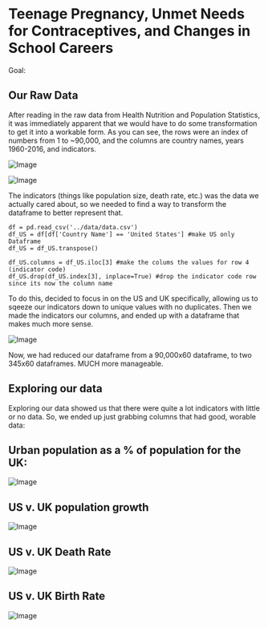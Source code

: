 # Teenage Pregnancy, Unmet Needs for Contraceptives, and Changes in School Careers

Goal: 


## Our Raw Data



After reading in the raw data from Health Nutrition and Population Statistics, it was immediately apparent that we would have to do some transformation to get it into a workable form. As you can see, the rows were an index of numbers from 1 to ~90,000, and the columns are country names, years 1960-2016, and indicators.


![Image](https://imgur.com/kmSFYlx.png)

![Image](https://imgur.com/JSbVIxv.png)


The indicators (things like population size, death rate, etc.) was the data we actually cared about, so we needed to find a way to transform the dataframe to better represent that.


```
df = pd.read_csv('../data/data.csv')
df_US = df[df['Country Name'] == 'United States'] #make US only Dataframe
df_US = df_US.transpose()

df_US.columns = df_US.iloc[3] #make the colums the values for row 4 (indicator code) 
df_US.drop(df_US.index[3], inplace=True) #drop the indicator code row since its now the column name
```

To do this, decided to focus in on the US and UK specifically, allowing us to sqeeze our indicators down to unique values with no duplicates. Then we made the indicators our columns, and ended up with a dataframe that makes much more sense. 


![Image](https://imgur.com/HWzINGo.png)


Now, we had reduced our dataframe from a 90,000x60 dataframe, to two 345x60 dataframes. MUCH more manageable.

## Exploring our data

Exploring our data showed us that there were quite a lot indicators with little or no data. So, we ended up just grabbing columns that had good, worable data:

## Urban population as a % of population for the UK:

![Image](https://i.imgur.com/xYGvo1o.png)

## US v. UK population growth

![Image](https://i.imgur.com/zoAuH7j.png)

## US v. UK Death Rate

![Image](https://i.imgur.com/M0DnwAH.png)

## US v. UK Birth Rate

![Image](https://i.imgur.com/KQ8SqkT.png)
